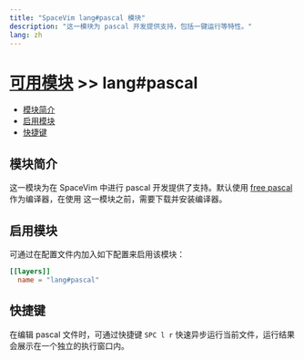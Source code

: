 ```yaml
---
title: "SpaceVim lang#pascal 模块"
description: "这一模块为 pascal 开发提供支持，包括一键运行等特性。"
lang: zh
---
```


# [可用模块](../../) >> lang#pascal

<!-- vim-markdown-toc GFM -->

- [模块简介](#模块简介)
- [启用模块](#启用模块)
- [快捷键](#快捷键)

<!-- vim-markdown-toc -->

## 模块简介

这一模块为在 SpaceVim 中进行 pascal 开发提供了支持。默认使用
[free pascal](https://www.freepascal.org/) 作为编译器，在使用
这一模块之前，需要下载并安装编译器。

## 启用模块

可通过在配置文件内加入如下配置来启用该模块：

```toml
[[layers]]
  name = "lang#pascal"
```

## 快捷键

在编辑 pascal 文件时，可通过快捷键 `SPC l r` 快速异步运行当前文件，运行结果会展示在一个独立的执行窗口内。
